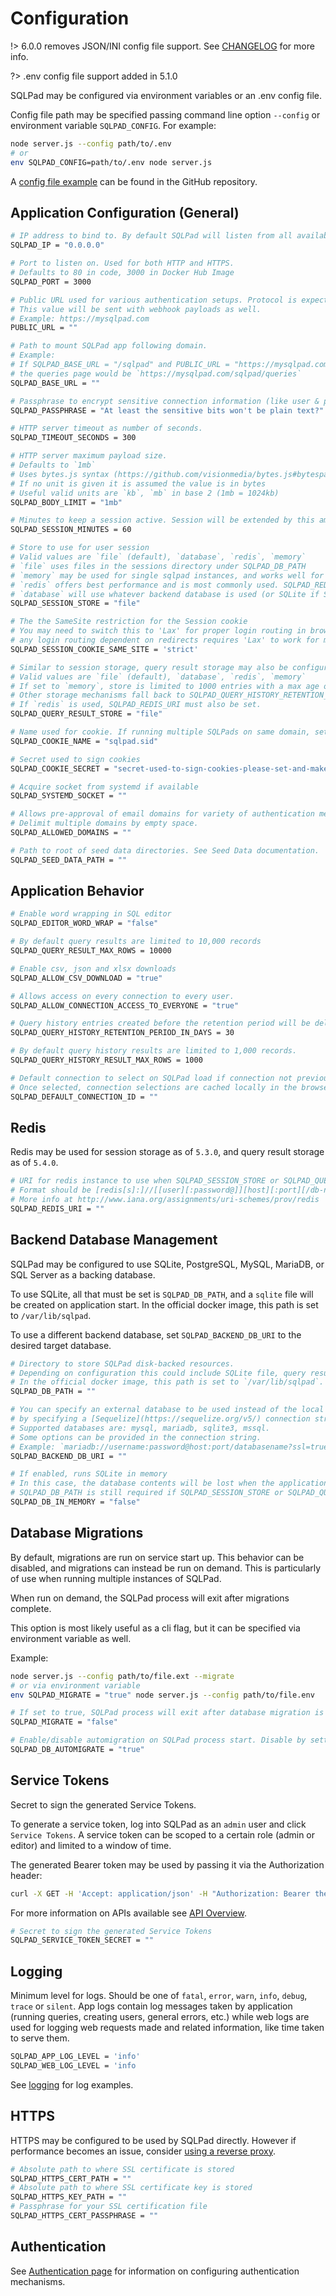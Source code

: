 # Configuration

!> 6.0.0 removes JSON/INI config file support. See [CHANGELOG](https://github.com/sqlpad/sqlpad/blob/master/CHANGELOG.md) for more info.

?> .env config file support added in 5.1.0

SQLPad may be configured via environment variables or an .env config file.

Config file path may be specified passing command line option `--config` or environment variable `SQLPAD_CONFIG`.
For example:

```bash
node server.js --config path/to/.env
# or
env SQLPAD_CONFIG=path/to/.env node server.js
```

A [config file example](https://github.com/sqlpad/sqlpad/blob/master/config-example.env) can be found in the GitHub repository.

## Application Configuration (General)

```bash
# IP address to bind to. By default SQLPad will listen from all available addresses (0.0.0.0).
SQLPAD_IP = "0.0.0.0"

# Port to listen on. Used for both HTTP and HTTPS.
# Defaults to 80 in code, 3000 in Docker Hub Image
SQLPAD_PORT = 3000

# Public URL used for various authentication setups. Protocol is expected.
# This value will be sent with webhook payloads as well.
# Example: https://mysqlpad.com
PUBLIC_URL = ""

# Path to mount SQLPad app following domain.
# Example:
# If SQLPAD_BASE_URL = "/sqlpad" and PUBLIC_URL = "https://mysqlpad.com",
# the queries page would be `https://mysqlpad.com/sqlpad/queries`
SQLPAD_BASE_URL = ""

# Passphrase to encrypt sensitive connection information (like user & password) when stored in backing database.
SQLPAD_PASSPHRASE = "At least the sensitive bits won't be plain text?"

# HTTP server timeout as number of seconds.
SQLPAD_TIMEOUT_SECONDS = 300

# HTTP server maximum payload size.
# Defaults to `1mb`
# Uses bytes.js syntax (https://github.com/visionmedia/bytes.js#bytesparsestringnumber-value-numbernull)
# If no unit is given it is assumed the value is in bytes
# Useful valid units are `kb`, `mb` in base 2 (1mb = 1024kb)
SQLPAD_BODY_LIMIT = "1mb"

# Minutes to keep a session active. Session will be extended by this amount each request.
SQLPAD_SESSION_MINUTES = 60

# Store to use for user session
# Valid values are `file` (default), `database`, `redis`, `memory`
# `file` uses files in the sessions directory under SQLPAD_DB_PATH
# `memory` may be used for single sqlpad instances, and works well for no-auth setups
# `redis` offers best performance and is most commonly used. SQLPAD_REDIS_URI must also be set.
# `database` will use whatever backend database is used (or SQLite if SQLPAD_DB_PATH is set)
SQLPAD_SESSION_STORE = "file"

# The the SameSite restriction for the Session cookie
# You may need to switch this to 'Lax' for proper login routing in browsers e.g. oidc does not work in firefox with 'strict'.
# any login routing dependent on redirects requires 'Lax' to work for more info read https://developer.mozilla.org/en-US/docs/Web/HTTP/Headers/Set-Cookie/SameSite
SQLPAD_SESSION_COOKIE_SAME_SITE = 'strict'

# Similar to session storage, query result storage may also be configured.
# Valid values are `file` (default), `database`, `redis`, `memory`
# If set to `memory`, store is limited to 1000 entries with a max age of 1 hour
# Other storage mechanisms fall back to SQLPAD_QUERY_HISTORY_RETENTION_PERIOD_IN_DAYS
# If `redis` is used, SQLPAD_REDIS_URI must also be set.
SQLPAD_QUERY_RESULT_STORE = "file"

# Name used for cookie. If running multiple SQLPads on same domain, set to different values.
SQLPAD_COOKIE_NAME = "sqlpad.sid"

# Secret used to sign cookies
SQLPAD_COOKIE_SECRET = "secret-used-to-sign-cookies-please-set-and-make-strong"

# Acquire socket from systemd if available
SQLPAD_SYSTEMD_SOCKET = ""

# Allows pre-approval of email domains for variety of authentication mechanisms.
# Delimit multiple domains by empty space.
SQLPAD_ALLOWED_DOMAINS = ""

# Path to root of seed data directories. See Seed Data documentation.
SQLPAD_SEED_DATA_PATH = ""
```

## Application Behavior

```bash
# Enable word wrapping in SQL editor
SQLPAD_EDITOR_WORD_WRAP = "false"

# By default query results are limited to 10,000 records
SQLPAD_QUERY_RESULT_MAX_ROWS = 10000

# Enable csv, json and xlsx downloads
SQLPAD_ALLOW_CSV_DOWNLOAD = "true"

# Allows access on every connection to every user.
SQLPAD_ALLOW_CONNECTION_ACCESS_TO_EVERYONE = "true"

# Query history entries created before the retention period will be deleted automatically.
SQLPAD_QUERY_HISTORY_RETENTION_PERIOD_IN_DAYS = 30

# By default query history results are limited to 1,000 records.
SQLPAD_QUERY_HISTORY_RESULT_MAX_ROWS = 1000

# Default connection to select on SQLPad load if connection not previously selected.
# Once selected, connection selections are cached locally in the browser.
SQLPAD_DEFAULT_CONNECTION_ID = ""
```

## Redis

Redis may be used for session storage as of `5.3.0`, and query result storage as of `5.4.0`.

```bash
# URI for redis instance to use when SQLPAD_SESSION_STORE or SQLPAD_QUERY_RESULT_STORE are set to `redis`
# Format should be [redis[s]:]//[[user][:password@]][host][:port][/db-number][?db=db-number[&password=bar[&option=value]]]
# More info at http://www.iana.org/assignments/uri-schemes/prov/redis
SQLPAD_REDIS_URI = ""
```

## Backend Database Management

SQLPad may be configured to use SQLite, PostgreSQL, MySQL, MariaDB, or SQL Server as a backing database.

To use SQLite, all that must be set is `SQLPAD_DB_PATH`, and a `sqlite` file will be created on application start. In the official docker image, this path is set to `/var/lib/sqlpad`.

To use a different backend database, set `SQLPAD_BACKEND_DB_URI` to the desired target database.

```bash
# Directory to store SQLPad disk-backed resources.
# Depending on configuration this could include SQLite file, query result cache files, and session storage.
# In the official docker image, this path is set to `/var/lib/sqlpad`.
SQLPAD_DB_PATH = ""

# You can specify an external database to be used instead of the local sqlite database,
# by specifying a [Sequelize](https://sequelize.org/v5/) connection string.
# Supported databases are: mysql, mariadb, sqlite3, mssql.
# Some options can be provided in the connection string.
# Example: `mariadb://username:password@host:port/databasename?ssl=true`
SQLPAD_BACKEND_DB_URI = ""

# If enabled, runs SQLite in memory
# In this case, the database contents will be lost when the application stops.
# SQLPAD_DB_PATH is still required if SQLPAD_SESSION_STORE or SQLPAD_QUERY_RESULT_STORE are set to file.
SQLPAD_DB_IN_MEMORY = "false"
```

## Database Migrations

By default, migrations are run on service start up. This behavior can be disabled, and migrations can instead be run on demand. This is particularly of use when running multiple instances of SQLPad.

When run on demand, the SQLPad process will exit after migrations complete.

This option is most likely useful as a cli flag, but it can be specified via environment variable as well.

Example:

```bash
node server.js --config path/to/file.ext --migrate
# or via environment variable
env SQLPAD_MIGRATE = "true" node server.js --config path/to/file.env
```

```bash
# If set to true, SQLPad process will exit after database migration is performed
SQLPAD_MIGRATE = "false"

# Enable/disable automigration on SQLPad process start. Disable by setting to `false`
SQLPAD_DB_AUTOMIGRATE = "true"
```

## Service Tokens

Secret to sign the generated Service Tokens.

To generate a service token, log into SQLPad as an `admin` user and click `Service Tokens`. A service token can be scoped to a certain role (admin or editor) and limited to a window of time.

The generated Bearer token may be used by passing it via the Authorization header:

```bash
curl -X GET -H 'Accept: application/json' -H "Authorization: Bearer the.generated.token" http://localhost:3010/api/users
```

For more information on APIs available see [API Overview](/api-overview).

```bash
# Secret to sign the generated Service Tokens
SQLPAD_SERVICE_TOKEN_SECRET = ""
```

## Logging

Minimum level for logs. Should be one of `fatal`, `error`, `warn`, `info`, `debug`, `trace` or `silent`. App logs contain log messages taken by application (running queries, creating users, general errors, etc.) while web logs are used for logging web requests made and related information, like time taken to serve them.

```bash
SQLPAD_APP_LOG_LEVEL = 'info'
SQLPAD_WEB_LOG_LEVEL = 'info
```

See [logging](/logging) for log examples.

## HTTPS

HTTPS may be configured to be used by SQLPad directly. However if performance becomes an issue, consider [using a reverse proxy](https://github.com/goldbergyoni/nodebestpractices/blob/master/sections/production/delegatetoproxy.md).

```bash
# Absolute path to where SSL certificate is stored
SQLPAD_HTTPS_CERT_PATH = ""
# Absolute path to where SSL certificate key is stored
SQLPAD_HTTPS_KEY_PATH = ""
# Passphrase for your SSL certification file
SQLPAD_HTTPS_CERT_PASSPHRASE = ""
```

## Authentication

See [Authentication page](/authentication) for information on configuring authentication mechanisms.
